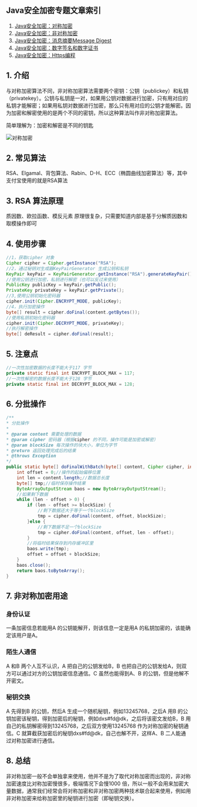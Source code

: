 ## Java安全加密专题文章索引

1. [Java安全加密：对称加密](http://blog.csdn.net/axi295309066/article/details/52491077)
2. [Java安全加密：非对称加密](http://blog.csdn.net/axi295309066/article/details/52494640)
3. [Java安全加密：消息摘要Message Digest](http://blog.csdn.net/axi295309066/article/details/52494725)
4. [Java安全加密：数字签名和数字证书](http://blog.csdn.net/axi295309066/article/details/52494832)
5. [Java安全加密：Https编程](http://blog.csdn.net/axi295309066/article/details/52494902)

## **1. 介绍**
与对称加密算法不同，非对称加密算法需要两个密钥：公钥（publickey）和私钥（privatekey）。公钥与私钥是一对，如果用公钥对数据进行加密，只有用对应的私钥才能解密；如果用私钥对数据进行加密，那么只有用对应的公钥才能解密。因为加密和解密使用的是两个不同的密钥，所以这种算法叫作非对称加密算法。

简单理解为：加密和解密是不同的钥匙

![对称加密](http://img.blog.csdn.net/20160910133438466)

## **2. 常见算法**
RSA、Elgamal、背包算法、Rabin、D-H、ECC（椭圆曲线加密算法）等，其中支付宝使用的就是RSA算法

## **3. RSA 算法原理**
质因数、欧拉函数、模反元素
原理很复杂，只需要知道内部是基于分解质因数和取模操作即可

## **4. 使用步骤**

```java
//1，获取cipher 对象
Cipher cipher = Cipher.getInstance("RSA");
//2，通过秘钥对生成器KeyPairGenerator 生成公钥和私钥
KeyPair keyPair = KeyPairGenerator.getInstance("RSA").generateKeyPair();
//使用公钥进行加密，私钥进行解密（也可以反过来使用）
PublicKey publicKey = keyPair.getPublic();
PrivateKey privateKey = keyPair.getPrivate();
//3,使用公钥初始化密码器
cipher.init(Cipher.ENCRYPT_MODE, publicKey);
//4，执行加密操作
byte[] result = cipher.doFinal(content.getBytes());
//使用私钥初始化密码器
cipher.init(Cipher.DECRYPT_MODE, privateKey);
//执行解密操作
byte[] deResult = cipher.doFinal(result);
```
## **5. 注意点**

```java
//一次性加密数据的长度不能大于117 字节
private static final int ENCRYPT_BLOCK_MAX = 117;
//一次性解密的数据长度不能大于128 字节
private static final int DECRYPT_BLOCK_MAX = 128;
```
## **6. 分批操作**

```java
/**
* 分批操作
*
* @param content 需要处理的数据
* @param cipher 密码器（根据cipher 的不同，操作可能是加密或解密）
* @param blockSize 每次操作的块大小，单位为字节
* @return 返回处理完成后的结果
* @throws Exception
*/
public static byte[] doFinalWithBatch(byte[] content, Cipher cipher, int blockSize) throws Exception {
    int offset = 0;//操作的起始偏移位置
    int len = content.length;//数据总长度
    byte[] tmp;//临时保存操作结果
    ByteArrayOutputStream baos = new ByteArrayOutputStream();
    //如果剩下数据
    while (len - offset > 0) {
        if (len - offset >= blockSize) {
            //剩下数据还大于等于一个blockSize
            tmp = cipher.doFinal(content, offset, blockSize);
        }else {
            //剩下数据不足一个blockSize
            tmp = cipher.doFinal(content, offset, len - offset);
        }
        //将临时结果保存到内存缓冲区里
        baos.write(tmp);
        offset = offset + blockSize;
    }
    baos.close();
    return baos.toByteArray();
}
```
## **7. 非对称加密用途**
### **身份认证**
一条加密信息若能用A 的公钥能解开，则该信息一定是用A 的私钥加密的，该能确定该用户是A。

### **陌生人通信**
A 和B 两个人互不认识，A 把自己的公钥发给B，B 也把自己的公钥发给A，则双方可以通过对方的公钥加密信息通信。C 虽然也能得到A、B 的公钥，但是他解不开密文。

### **秘钥交换**
A 先得到B 的公钥，然后A 生成一个随机秘钥，例如13245768，之后A 用B 的公钥加密该秘钥，得到加密后的秘钥，例如dxs#fd@dk，之后将该密文发给B，B 用自己的私钥解密得到13245768，之后双方使用13245768 作为对称加密的秘钥通信。C 就算截获加密后的秘钥dxs#fd@dk，自己也解不开，这样A、B 二人能通过对称加密进行通信。

## **8. 总结**
非对称加密一般不会单独拿来使用，他并不是为了取代对称加密而出现的，非对称加密速度比对称加密慢很多，极端情况下会慢1000 倍，所以一般不会用来加密大量数据，通常我们经常会将对称加密和非对称加密两种技术联合起来使用，例如用非对称加密来给称加密里的秘钥进行加密（即秘钥交换）。
